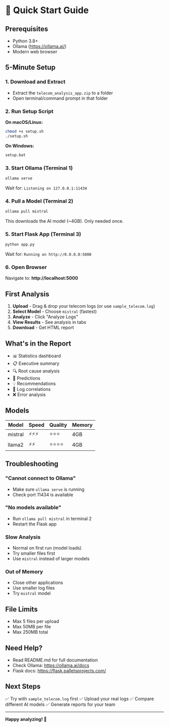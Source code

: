 # 🚀 Quick Start Guide

## Prerequisites
- Python 3.8+
- Ollama (https://ollama.ai/)
- Modern web browser

## 5-Minute Setup

### 1. Download and Extract
- Extract the `telecom_analysis_app.zip` to a folder
- Open terminal/command prompt in that folder

### 2. Run Setup Script

**On macOS/Linux:**
```bash
chmod +x setup.sh
./setup.sh
```

**On Windows:**
```cmd
setup.bat
```

### 3. Start Ollama (Terminal 1)
```bash
ollama serve
```

Wait for: `Listening on 127.0.0.1:11434`

### 4. Pull a Model (Terminal 2)
```bash
ollama pull mistral
```

This downloads the AI model (~4GB). Only needed once.

### 5. Start Flask App (Terminal 3)
```bash
python app.py
```

Wait for: `Running on http://0.0.0.0:5000`

### 6. Open Browser
Navigate to: **http://localhost:5000**

## First Analysis

1. **Upload** - Drag & drop your telecom logs (or use `sample_telecom.log`)
2. **Select Model** - Choose `mistral` (fastest)
3. **Analyze** - Click "Analyze Logs"
4. **View Results** - See analysis in tabs
5. **Download** - Get HTML report

## What's in the Report

- 📊 Statistics dashboard
- 📋 Executive summary
- 🔍 Root cause analysis
- 🔮 Predictions
- 💡 Recommendations
- 🔗 Log correlations
- ❌ Error analysis

## Models

| Model | Speed | Quality | Memory |
|-------|-------|---------|--------|
| mistral | ⚡⚡⚡ | ⭐⭐⭐ | 4GB |
| llama2 | ⚡⚡ | ⭐⭐⭐⭐ | 4GB |

## Troubleshooting

### "Cannot connect to Ollama"
- Make sure `ollama serve` is running
- Check port 11434 is available

### "No models available"
- Run `ollama pull mistral` in terminal 2
- Restart the Flask app

### Slow Analysis
- Normal on first run (model loads)
- Try smaller files first
- Use `mistral` instead of larger models

### Out of Memory
- Close other applications
- Use smaller log files
- Try `mistral` model

## File Limits
- Max 5 files per upload
- Max 50MB per file
- Max 250MB total

## Need Help?
- Read README.md for full documentation
- Check Ollama: https://ollama.ai/docs
- Flask docs: https://flask.palletsprojects.com/

## Next Steps

✅ Try with `sample_telecom.log` first
✅ Upload your real logs
✅ Compare different AI models
✅ Generate reports for your team

---

**Happy analyzing! 🎯**
